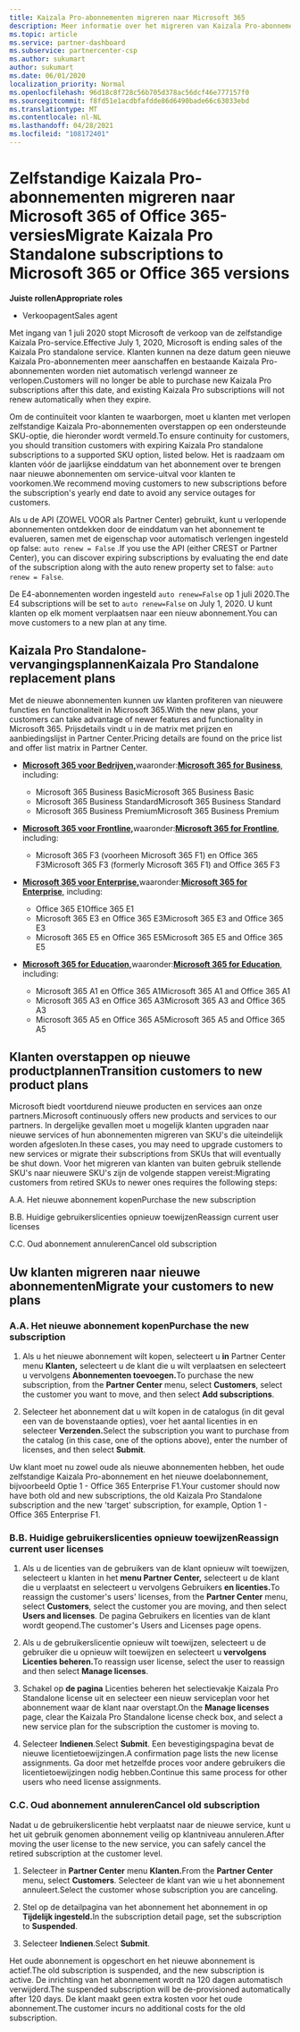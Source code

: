 ```yaml
---
title: Kaizala Pro-abonnementen migreren naar Microsoft 365
description: Meer informatie over het migreren van Kaizala Pro-abonnementen naar Microsoft 365 of Office 365-versies. Lees dit artikel voor meer informatie over het overstappen van uw klanten.
ms.topic: article
ms.service: partner-dashboard
ms.subservice: partnercenter-csp
ms.author: sukumart
author: sukumart
ms.date: 06/01/2020
localization_priority: Normal
ms.openlocfilehash: 96d18c8f728c56b705d378ac56dcf46e777157f0
ms.sourcegitcommit: f8fd51e1acdbfafdde86d6490bade66c63033ebd
ms.translationtype: MT
ms.contentlocale: nl-NL
ms.lasthandoff: 04/28/2021
ms.locfileid: "108172401"
---
```

# <a name="migrate-kaizala-pro-standalone-subscriptions-to-microsoft-365-or-office-365-versions"></a><span data-ttu-id="ce8af-104">Zelfstandige Kaizala Pro-abonnementen migreren naar Microsoft 365 of Office 365-versies</span><span class="sxs-lookup"><span data-stu-id="ce8af-104">Migrate Kaizala Pro Standalone subscriptions to Microsoft 365 or Office 365 versions</span></span>

<span data-ttu-id="ce8af-105">**Juiste rollen**</span><span class="sxs-lookup"><span data-stu-id="ce8af-105">**Appropriate roles**</span></span>

- <span data-ttu-id="ce8af-106">Verkoopagent</span><span class="sxs-lookup"><span data-stu-id="ce8af-106">Sales agent</span></span>

<span data-ttu-id="ce8af-107">Met ingang van 1 juli 2020 stopt Microsoft de verkoop van de zelfstandige Kaizala Pro-service.</span><span class="sxs-lookup"><span data-stu-id="ce8af-107">Effective July 1, 2020, Microsoft is ending sales of the Kaizala Pro standalone service.</span></span> <span data-ttu-id="ce8af-108">Klanten kunnen na deze datum geen nieuwe Kaizala Pro-abonnementen meer aanschaffen en bestaande Kaizala Pro-abonnementen worden niet automatisch verlengd wanneer ze verlopen.</span><span class="sxs-lookup"><span data-stu-id="ce8af-108">Customers will no longer be able to purchase new Kaizala Pro subscriptions after this date, and existing Kaizala Pro subscriptions will not renew automatically when they expire.</span></span>

<span data-ttu-id="ce8af-109">Om de continuïteit voor klanten te waarborgen, moet u klanten met verlopen zelfstandige Kaizala Pro-abonnementen overstappen op een ondersteunde SKU-optie, die hieronder wordt vermeld.</span><span class="sxs-lookup"><span data-stu-id="ce8af-109">To ensure continuity for customers, you should transition customers with expiring Kaizala Pro standalone subscriptions to a supported SKU option, listed below.</span></span> <span data-ttu-id="ce8af-110">Het is raadzaam om klanten vóór de jaarlijkse einddatum van het abonnement over te brengen naar nieuwe abonnementen om service-uitval voor klanten te voorkomen.</span><span class="sxs-lookup"><span data-stu-id="ce8af-110">We recommend moving customers to new subscriptions before the subscription's yearly end date to avoid any service outages for customers.</span></span>

<span data-ttu-id="ce8af-111">Als u de API (ZOWEL VOOR als Partner Center) gebruikt, kunt u verlopende abonnementen ontdekken door de einddatum van het abonnement te evalueren, samen met de eigenschap voor automatisch verlengen ingesteld op false: `auto renew = False` .</span><span class="sxs-lookup"><span data-stu-id="ce8af-111">If you use the API (either CREST or Partner Center), you can discover expiring subscriptions by evaluating the end date of the subscription along with the auto renew property set to false: `auto renew = False`.</span></span>

<span data-ttu-id="ce8af-112">De E4-abonnementen worden ingesteld `auto renew=False` op 1 juli 2020.</span><span class="sxs-lookup"><span data-stu-id="ce8af-112">The E4 subscriptions will be set to `auto renew=False` on July 1, 2020.</span></span> <span data-ttu-id="ce8af-113">U kunt klanten op elk moment verplaatsen naar een nieuw abonnement.</span><span class="sxs-lookup"><span data-stu-id="ce8af-113">You can move customers to a new plan at any time.</span></span>

## <a name="kaizala-pro-standalone-replacement-plans"></a><span data-ttu-id="ce8af-114">Kaizala Pro Standalone-vervangingsplannen</span><span class="sxs-lookup"><span data-stu-id="ce8af-114">Kaizala Pro Standalone replacement plans</span></span>

<span data-ttu-id="ce8af-115">Met de nieuwe abonnementen kunnen uw klanten profiteren van nieuwere functies en functionaliteit in Microsoft 365.</span><span class="sxs-lookup"><span data-stu-id="ce8af-115">With the new plans, your customers can take advantage of newer features and functionality in Microsoft 365.</span></span> <span data-ttu-id="ce8af-116">Prijsdetails vindt u in de matrix met prijzen en aanbiedingslijst in Partner Center.</span><span class="sxs-lookup"><span data-stu-id="ce8af-116">Pricing details are found on the price list and offer list matrix in Partner Center.</span></span>

- <span data-ttu-id="ce8af-117">[**Microsoft 365 voor Bedrijven,**](https://www.microsoft.com/microsoft-365/compare-all-microsoft-365-products?&activetab=tab:primaryr2)waaronder:</span><span class="sxs-lookup"><span data-stu-id="ce8af-117">[**Microsoft 365 for Business**](https://www.microsoft.com/microsoft-365/compare-all-microsoft-365-products?&activetab=tab:primaryr2), including:</span></span>  
   - <span data-ttu-id="ce8af-118">Microsoft 365 Business Basic</span><span class="sxs-lookup"><span data-stu-id="ce8af-118">Microsoft 365 Business Basic</span></span>
   - <span data-ttu-id="ce8af-119">Microsoft 365 Business Standard</span><span class="sxs-lookup"><span data-stu-id="ce8af-119">Microsoft 365 Business Standard</span></span>
   - <span data-ttu-id="ce8af-120">Microsoft 365 Business Premium</span><span class="sxs-lookup"><span data-stu-id="ce8af-120">Microsoft 365 Business Premium</span></span>
    
- <span data-ttu-id="ce8af-121">[**Microsoft 365 voor Frontline,**](https://www.microsoft.com/microsoft-365/microsoft-365-enterprise-f3?activetab=pivot:overviewtab)waaronder:</span><span class="sxs-lookup"><span data-stu-id="ce8af-121">[**Microsoft 365 for Frontline**](https://www.microsoft.com/microsoft-365/microsoft-365-enterprise-f3?activetab=pivot:overviewtab), including:</span></span>
   - <span data-ttu-id="ce8af-122">Microsoft 365 F3 (voorheen Microsoft 365 F1) en Office 365 F3</span><span class="sxs-lookup"><span data-stu-id="ce8af-122">Microsoft 365 F3 (formerly Microsoft 365 F1) and Office 365 F3</span></span>
    
- <span data-ttu-id="ce8af-123">[**Microsoft 365 voor Enterprise,**](https://www.microsoft.com/microsoft-365/compare-microsoft-365-enterprise-plans)waaronder:</span><span class="sxs-lookup"><span data-stu-id="ce8af-123">[**Microsoft 365 for Enterprise**](https://www.microsoft.com/microsoft-365/compare-microsoft-365-enterprise-plans), including:</span></span> 
   - <span data-ttu-id="ce8af-124">Office 365 E1</span><span class="sxs-lookup"><span data-stu-id="ce8af-124">Office 365 E1</span></span>
   - <span data-ttu-id="ce8af-125">Microsoft 365 E3 en Office 365 E3</span><span class="sxs-lookup"><span data-stu-id="ce8af-125">Microsoft 365 E3 and Office 365 E3</span></span>
   - <span data-ttu-id="ce8af-126">Microsoft 365 E5 en Office 365 E5</span><span class="sxs-lookup"><span data-stu-id="ce8af-126">Microsoft 365 E5 and Office 365 E5</span></span>

- <span data-ttu-id="ce8af-127">[**Microsoft 365 for Education,**](https://www.microsoft.com/education/buy-license/microsoft365)waaronder:</span><span class="sxs-lookup"><span data-stu-id="ce8af-127">[**Microsoft 365 for Education**](https://www.microsoft.com/education/buy-license/microsoft365), including:</span></span> 
    - <span data-ttu-id="ce8af-128">Microsoft 365 A1 en Office 365 A1</span><span class="sxs-lookup"><span data-stu-id="ce8af-128">Microsoft 365 A1 and Office 365 A1</span></span>
    - <span data-ttu-id="ce8af-129">Microsoft 365 A3 en Office 365 A3</span><span class="sxs-lookup"><span data-stu-id="ce8af-129">Microsoft 365 A3 and Office 365 A3</span></span>
    - <span data-ttu-id="ce8af-130">Microsoft 365 A5 en Office 365 A5</span><span class="sxs-lookup"><span data-stu-id="ce8af-130">Microsoft 365 A5 and Office 365 A5</span></span>

## <a name="transition-customers-to-new-product-plans"></a><span data-ttu-id="ce8af-131">Klanten overstappen op nieuwe productplannen</span><span class="sxs-lookup"><span data-stu-id="ce8af-131">Transition customers to new product plans</span></span>

<span data-ttu-id="ce8af-132">Microsoft biedt voortdurend nieuwe producten en services aan onze partners.</span><span class="sxs-lookup"><span data-stu-id="ce8af-132">Microsoft continuously offers new products and services to our partners.</span></span> <span data-ttu-id="ce8af-133">In dergelijke gevallen moet u mogelijk klanten upgraden naar nieuwe services of hun abonnementen migreren van SKU's die uiteindelijk worden afgesloten.</span><span class="sxs-lookup"><span data-stu-id="ce8af-133">In these cases, you may need to upgrade customers to new services or migrate their subscriptions from SKUs that will eventually be shut down.</span></span> <span data-ttu-id="ce8af-134">Voor het migreren van klanten van buiten gebruik stellende SKU's naar nieuwere SKU's zijn de volgende stappen vereist:</span><span class="sxs-lookup"><span data-stu-id="ce8af-134">Migrating customers from retired SKUs to newer ones requires the following steps:</span></span>

<span data-ttu-id="ce8af-135">A.</span><span class="sxs-lookup"><span data-stu-id="ce8af-135">A.</span></span> <span data-ttu-id="ce8af-136">Het nieuwe abonnement kopen</span><span class="sxs-lookup"><span data-stu-id="ce8af-136">Purchase the new subscription</span></span>

<span data-ttu-id="ce8af-137">B.</span><span class="sxs-lookup"><span data-stu-id="ce8af-137">B.</span></span> <span data-ttu-id="ce8af-138">Huidige gebruikerslicenties opnieuw toewijzen</span><span class="sxs-lookup"><span data-stu-id="ce8af-138">Reassign current user licenses</span></span>

<span data-ttu-id="ce8af-139">C.</span><span class="sxs-lookup"><span data-stu-id="ce8af-139">C.</span></span> <span data-ttu-id="ce8af-140">Oud abonnement annuleren</span><span class="sxs-lookup"><span data-stu-id="ce8af-140">Cancel old subscription</span></span>


## <a name="migrate-your-customers-to-new-plans"></a><span data-ttu-id="ce8af-141">Uw klanten migreren naar nieuwe abonnementen</span><span class="sxs-lookup"><span data-stu-id="ce8af-141">Migrate your customers to new plans</span></span>

### <a name="a-purchase-the-new-subscription"></a><span data-ttu-id="ce8af-142">A.</span><span class="sxs-lookup"><span data-stu-id="ce8af-142">A.</span></span> <span data-ttu-id="ce8af-143">Het nieuwe abonnement kopen</span><span class="sxs-lookup"><span data-stu-id="ce8af-143">Purchase the new subscription</span></span>

1. <span data-ttu-id="ce8af-144">Als u het nieuwe abonnement wilt kopen, selecteert u **in** Partner Center menu **Klanten,** selecteert u de klant die u wilt verplaatsen en selecteert u vervolgens **Abonnementen toevoegen.**</span><span class="sxs-lookup"><span data-stu-id="ce8af-144">To purchase the new subscription, from the **Partner Center** menu, select **Customers**, select the customer you want to move, and then select **Add subscriptions**.</span></span>

2. <span data-ttu-id="ce8af-145">Selecteer het abonnement dat u wilt kopen in de catalogus (in dit geval een van de bovenstaande opties), voer het aantal licenties in en selecteer **Verzenden.**</span><span class="sxs-lookup"><span data-stu-id="ce8af-145">Select the subscription you want to purchase from the catalog (in this case, one of the options above), enter the number of licenses, and then select **Submit**.</span></span>

<span data-ttu-id="ce8af-146">Uw klant moet nu zowel oude als nieuwe abonnementen hebben, het oude zelfstandige Kaizala Pro-abonnement en het nieuwe doelabonnement, bijvoorbeeld Optie 1 - Office 365 Enterprise F1.</span><span class="sxs-lookup"><span data-stu-id="ce8af-146">Your customer should now have both old and new subscriptions, the old Kaizala Pro Standalone subscription and the new 'target' subscription, for example, Option 1 - Office 365 Enterprise F1.</span></span>

### <a name="b-reassign-current-user-licenses"></a><span data-ttu-id="ce8af-147">B.</span><span class="sxs-lookup"><span data-stu-id="ce8af-147">B.</span></span> <span data-ttu-id="ce8af-148">Huidige gebruikerslicenties opnieuw toewijzen</span><span class="sxs-lookup"><span data-stu-id="ce8af-148">Reassign current user licenses</span></span>

1. <span data-ttu-id="ce8af-149">Als u de licenties van de gebruikers van de klant opnieuw wilt toewijzen, selecteert u klanten in het **menu Partner Center,** selecteert u de klant die u verplaatst en selecteert u vervolgens Gebruikers **en licenties.**</span><span class="sxs-lookup"><span data-stu-id="ce8af-149">To reassign the customer's users' licenses, from the **Partner Center** menu, select **Customers**, select the customer you are moving, and then select **Users and licenses**.</span></span> <span data-ttu-id="ce8af-150">De pagina Gebruikers en licenties van de klant wordt geopend.</span><span class="sxs-lookup"><span data-stu-id="ce8af-150">The customer's Users and Licenses page opens.</span></span>

2. <span data-ttu-id="ce8af-151">Als u de gebruikerslicentie opnieuw wilt toewijzen, selecteert u de gebruiker die u opnieuw wilt toewijzen en selecteert u **vervolgens Licenties beheren.**</span><span class="sxs-lookup"><span data-stu-id="ce8af-151">To reassign user license, select the user to reassign and then select **Manage licenses**.</span></span>

3. <span data-ttu-id="ce8af-152">Schakel op **de pagina** Licenties beheren het selectievakje Kaizala Pro Standalone license uit en selecteer een nieuw serviceplan voor het abonnement waar de klant naar overstapt.</span><span class="sxs-lookup"><span data-stu-id="ce8af-152">On the **Manage licenses** page, clear the Kaizala Pro Standalone license check box, and select a new service plan for the subscription the customer is moving to.</span></span>

4.  <span data-ttu-id="ce8af-153">Selecteer **Indienen**.</span><span class="sxs-lookup"><span data-stu-id="ce8af-153">Select **Submit**.</span></span> <span data-ttu-id="ce8af-154">Een bevestigingspagina bevat de nieuwe licentietoewijzingen.</span><span class="sxs-lookup"><span data-stu-id="ce8af-154">A confirmation page lists the new license assignments.</span></span> <span data-ttu-id="ce8af-155">Ga door met hetzelfde proces voor andere gebruikers die licentietoewijzingen nodig hebben.</span><span class="sxs-lookup"><span data-stu-id="ce8af-155">Continue this same process for other users who need license assignments.</span></span>

### <a name="c-cancel-old-subscription"></a><span data-ttu-id="ce8af-156">C.</span><span class="sxs-lookup"><span data-stu-id="ce8af-156">C.</span></span> <span data-ttu-id="ce8af-157">Oud abonnement annuleren</span><span class="sxs-lookup"><span data-stu-id="ce8af-157">Cancel old subscription</span></span>

<span data-ttu-id="ce8af-158">Nadat u de gebruikerslicentie hebt verplaatst naar de nieuwe service, kunt u het uit gebruik genomen abonnement veilig op klantniveau annuleren.</span><span class="sxs-lookup"><span data-stu-id="ce8af-158">After moving the user license to the new service, you can safely cancel the retired subscription at the customer level.</span></span>

1.  <span data-ttu-id="ce8af-159">Selecteer in **Partner Center** menu **Klanten.**</span><span class="sxs-lookup"><span data-stu-id="ce8af-159">From the **Partner Center** menu, select **Customers**.</span></span> <span data-ttu-id="ce8af-160">Selecteer de klant van wie u het abonnement annuleert.</span><span class="sxs-lookup"><span data-stu-id="ce8af-160">Select the customer whose subscription you are canceling.</span></span>

2.  <span data-ttu-id="ce8af-161">Stel op de detailpagina van het abonnement het abonnement in op **Tijdelijk ingesteld.**</span><span class="sxs-lookup"><span data-stu-id="ce8af-161">In the subscription detail page, set the subscription to **Suspended**.</span></span>

3.  <span data-ttu-id="ce8af-162">Selecteer **Indienen**.</span><span class="sxs-lookup"><span data-stu-id="ce8af-162">Select **Submit**.</span></span>

<span data-ttu-id="ce8af-163">Het oude abonnement is opgeschort en het nieuwe abonnement is actief.</span><span class="sxs-lookup"><span data-stu-id="ce8af-163">The old subscription is suspended, and the new subscription is active.</span></span> <span data-ttu-id="ce8af-164">De inrichting van het abonnement wordt na 120 dagen automatisch verwijderd.</span><span class="sxs-lookup"><span data-stu-id="ce8af-164">The suspended subscription will be de-provisioned automatically after 120 days.</span></span> <span data-ttu-id="ce8af-165">De klant maakt geen extra kosten voor het oude abonnement.</span><span class="sxs-lookup"><span data-stu-id="ce8af-165">The customer incurs no additional costs for the old subscription.</span></span>
